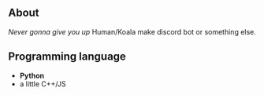 ## About 
*Never gonna give you up*
Human/Koala
make discord bot or something else.

## Programming language
- **Python**
- a little C++/JS


<!---
lchenglin29/lchenglin29 is a ✨ special ✨ repository because its `README.md` (this file) appears on your GitHub profile.
You can click the Preview link to take a look at your changes.
--->
